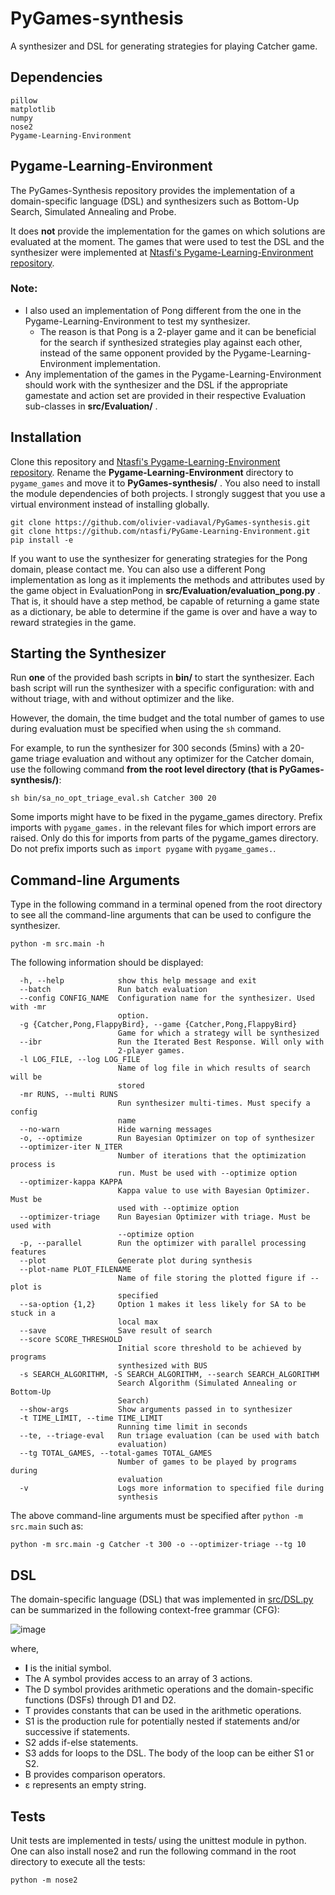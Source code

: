 # PyGames-synthesis
A synthesizer and DSL for generating strategies for playing Catcher game.

## Dependencies

```
pillow
matplotlib
numpy
nose2
Pygame-Learning-Environment
```

## Pygame-Learning-Environment
The PyGames-Synthesis repository provides the implementation of a domain-specific language (DSL) and synthesizers such as Bottom-Up Search, Simulated Annealing and Probe.

It does **not** provide the implementation for the games on which solutions are evaluated at the moment. The games that were used to test the
DSL and the synthesizer were implemented at [Ntasfi's Pygame-Learning-Environment repository](https://github.com/ntasfi/PyGame-Learning-Environment).

### Note:

- I also used an implementation of Pong different from the one in the Pygame-Learning-Environment to test my synthesizer.
  - The reason is that Pong is a 2-player game and it can be beneficial for the search if synthesized strategies play against each other, instead of the same opponent provided by the Pygame-Learning-Environment implementation.
- Any implementation of the games in the Pygame-Learning-Environment should work with the synthesizer and the DSL if the appropriate gamestate and action set are provided in their respective Evaluation sub-classes in __src/Evaluation/__ .

## Installation

Clone this repository and [Ntasfi's Pygame-Learning-Environment repository](https://github.com/ntasfi/PyGame-Learning-Environment). Rename the __Pygame-Learning-Environment__ directory to ```pygame_games``` and move it to __PyGames-synthesis/__ . You also need to install the module dependencies of both projects. I strongly suggest that you use a virtual environment instead of installing globally.

```console
git clone https://github.com/olivier-vadiaval/PyGames-synthesis.git
git clone https://github.com/ntasfi/PyGame-Learning-Environment.git
pip install -e
```

If you want to use the synthesizer for generating strategies for the Pong domain, please contact me. You can also use a different Pong implementation as long as it implements the methods and attributes used by the game object in EvaluationPong in __src/Evaluation/evaluation_pong.py__ . That is, it should have a step method, be capable of returning a game state as a dictionary, be able to determine if the game is over and have a way to reward strategies in the game.

## Starting the Synthesizer
Run __one__ of the provided bash scripts in __bin/__ to start the synthesizer. Each bash script will run the synthesizer with a specific configuration: with and without triage, with and without optimizer and the like. 

However, the domain, the time budget and the total number of games to use during evaluation must be specified when using the ```sh``` command. 

For example, to run the synthesizer for 300 seconds (5mins) with a 20-game triage evaluation and without any optimizer for the Catcher domain, use the following command __from the root level directory (that is PyGames-synthesis/)__:

```console
sh bin/sa_no_opt_triage_eval.sh Catcher 300 20
```

Some imports might have to be fixed in the pygame_games directory. Prefix imports with ```pygame_games.``` in the relevant files for which import errors are raised. Only do this for imports from parts of the pygame_games directory. Do not prefix imports such as ```import pygame``` with ```pygame_games.```.

## Command-line Arguments

Type in the following command in a terminal opened from the root directory to see all the command-line arguments that can be used to configure the synthesizer.

```console
python -m src.main -h
```

The following information should be displayed:

```
  -h, --help            show this help message and exit
  --batch               Run batch evaluation
  --config CONFIG_NAME  Configuration name for the synthesizer. Used with -mr
                        option.
  -g {Catcher,Pong,FlappyBird}, --game {Catcher,Pong,FlappyBird}
                        Game for which a strategy will be synthesized
  --ibr                 Run the Iterated Best Response. Will only with
                        2-player games.
  -l LOG_FILE, --log LOG_FILE
                        Name of log file in which results of search will be
                        stored
  -mr RUNS, --multi RUNS
                        Run synthesizer multi-times. Must specify a config
                        name
  --no-warn             Hide warning messages
  -o, --optimize        Run Bayesian Optimizer on top of synthesizer
  --optimizer-iter N_ITER
                        Number of iterations that the optimization process is
                        run. Must be used with --optimize option
  --optimizer-kappa KAPPA
                        Kappa value to use with Bayesian Optimizer. Must be
                        used with --optimize option
  --optimizer-triage    Run Bayesian Optimizer with triage. Must be used with
                        --optimize option
  -p, --parallel        Run the optimizer with parallel processing features
  --plot                Generate plot during synthesis
  --plot-name PLOT_FILENAME
                        Name of file storing the plotted figure if --plot is
                        specified
  --sa-option {1,2}     Option 1 makes it less likely for SA to be stuck in a
                        local max
  --save                Save result of search
  --score SCORE_THRESHOLD
                        Initial score threshold to be achieved by programs
                        synthesized with BUS
  -s SEARCH_ALGORITHM, -S SEARCH_ALGORITHM, --search SEARCH_ALGORITHM
                        Search Algorithm (Simulated Annealing or Bottom-Up
                        Search)
  --show-args           Show arguments passed in to synthesizer
  -t TIME_LIMIT, --time TIME_LIMIT
                        Running time limit in seconds
  --te, --triage-eval   Run triage evaluation (can be used with batch
                        evaluation)
  --tg TOTAL_GAMES, --total-games TOTAL_GAMES
                        Number of games to be played by programs during
                        evaluation
  -v                    Logs more information to specified file during
                        synthesis
```

The above command-line arguments must be specified after ```python -m src.main``` such as:

```console
python -m src.main -g Catcher -t 300 -o --optimizer-triage --tg 10
```

## DSL

The domain-specific language (DSL) that was implemented in [src/DSL.py](https://github.com/olivier-vadiaval/catcher-synthesis/blob/main/src/DSL.py) can be summarized in the
following context-free grammar (CFG):

![image](https://user-images.githubusercontent.com/59672031/126842833-5827ee87-535c-458e-9583-eab5f600895f.png)

where,
* **I** is the initial symbol. 
* The A symbol provides access to an array of 3 actions.
* The D symbol provides arithmetic operations and the domain-specific functions (DSFs) through D1 and D2.
* T provides constants that can be used in the arithmetic operations.
* S1 is the production rule for potentially nested if statements and/or successive if statements.
* S2 adds if-else statements.
* S3 adds for loops to the DSL. The body of the loop can be either S1 or S2.
* B provides comparison operators.
* ε represents an empty string.

## Tests

Unit tests are implemented in tests/ using the unittest module in python. One can also install nose2 and run the following command in the root directory
to execute all the tests:

```console
python -m nose2
```

